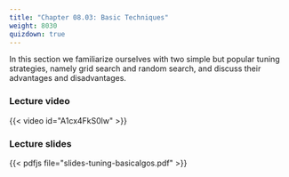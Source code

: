 ```yaml
---
title: "Chapter 08.03: Basic Techniques"
weight: 8030
quizdown: true
---
```

In this section we familiarize ourselves with two simple but popular tuning strategies, namely grid search and random search, and discuss their advantages and disadvantages. 

<!--more-->

### Lecture video

{{< video id="A1cx4FkS0lw" >}}

### Lecture slides

{{< pdfjs file="slides-tuning-basicalgos.pdf" >}}
